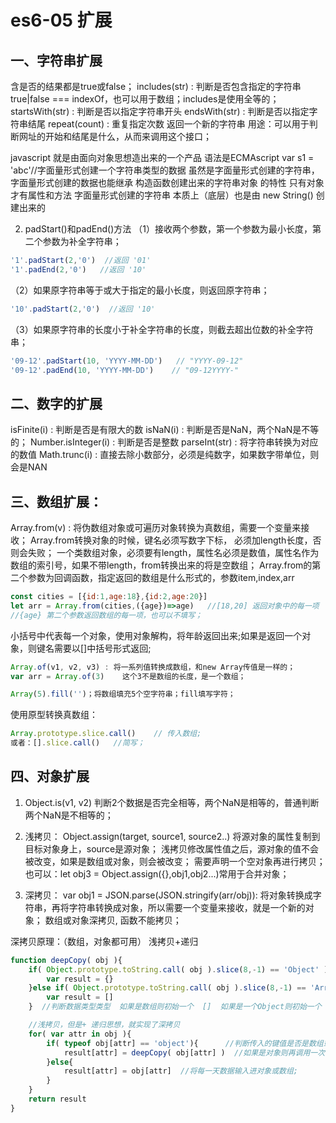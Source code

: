 # es6-05 扩展
## 一、字符串扩展
含是否的结果都是true或false；
includes(str) : 判断是否包含指定的字符串 true|false   === indexOf，也可以用于数组；includes是使用全等的；
startsWith(str) : 判断是否以指定字符串开头
endsWith(str) : 判断是否以指定字符串结尾
repeat(count) : 重复指定次数  返回一个新的字符串
用途：可以用于判断网址的开始和结尾是什么，从而来调用这个接口；

javascript 就是由面向对象思想造出来的一个产品  语法是ECMAscript
var s1 = 'abc'//字面量形式创建一个字符串类型的数据
虽然是字面量形式创建的字符串，字面量形式创建的数据也能继承 构造函数创建出来的字符串对象 的特性
只有对象才有属性和方法
字面量形式创建的字符串 本质上（底层）也是由 new String() 创建出来的

2. padStart()和padEnd()方法
（1）接收两个参数，第一个参数为最小长度，第二个参数为补全字符串；
```js
'1'.padStart(2,'0')  //返回 '01'
'1'.padEnd(2,'0')   //返回 '10'
```
（2）如果原字符串等于或大于指定的最小长度，则返回原字符串；
```js
'10'.padStart(2,'0')  //返回 '10'
```
（3）如果原字符串的长度小于补全字符串的长度，则截去超出位数的补全字符串；
```js
'09-12'.padStart(10, 'YYYY-MM-DD')   // "YYYY-09-12"
'09-12'.padEnd(10, 'YYYY-MM-DD')    // "09-12YYYY-"
```

## 二、数字的扩展
isFinite(i) : 判断是否是有限大的数
isNaN(i) : 判断是否是NaN，两个NaN是不等的；
Number.isInteger(i) : 判断是否是整数
parseInt(str) : 将字符串转换为对应的数值
Math.trunc(i) : 直接去除小数部分，必须是纯数字，如果数字带单位，则会是NAN


## 三、数组扩展：
Array.from(v) : 将伪数组对象或可遍历对象转换为真数组，需要一个变量来接收；
Array.from转换对象的时候，键名必须写数字下标， 必须加length长度，否则会失败；
一个类数组对象，必须要有length，属性名必须是数值，属性名作为数组的索引号，如果不带length，from转换出来的将是空数组；
Array.from的第二个参数为回调函数，指定返回的数组是什么形式的，参数item,index,arr
```js
const cities = [{id:1,age:18},{id:2,age:20}]
let arr = Array.from(cities,({age})=>age)   //[18,20] 返回对象中的每一项
//{age} 第二个参数返回数组的每一项，也可以不填写；
```
小括号中代表每一个对象，使用对象解构，将年龄返回出来;如果是返回一个对象，则键名需要以[]中括号形式返回;
```js
Array.of(v1, v2, v3) : 将一系列值转换成数组，和new Array传值是一样的；
var arr = Array.of(3)    这个3不是数组的长度，是一个数组；

Array(5).fill('')；将数组填充5个空字符串；fill填写字符；
```
使用原型转换真数组：
```js
Array.prototype.slice.call()    // 传入数组;
或者：[].slice.call()   //简写；
```


## 四、对象扩展
1. Object.is(v1, v2)
判断2个数据是否完全相等，两个NaN是相等的，普通判断两个NaN是不相等的；
    
2. 浅拷贝：
Object.assign(target, source1, source2..)
     将源对象的属性复制到目标对象身上，source是源对象；
浅拷贝修改属性值之后，源对象的值不会被改变，如果是数组或对象，则会被改变；
需要声明一个空对象再进行拷贝；
也可以：let obj3 = Object.assign({},obj1,obj2...)常用于合并对象；


3. 深拷贝：
var obj1 = JSON.parse(JSON.stringify(arr/obj)): 
将对象转换成字符串，再将字符串转换成对象，所以需要一个变量来接收，就是一个新的对象；
数组或对象深拷贝, 函数不能拷贝；

深拷贝原理：（数组，对象都可用）
    浅拷贝+递归
```js
function deepCopy( obj ){
    if( Object.prototype.toString.call( obj ).slice(8,-1) == 'Object' ){
        var result = {}
    }else if( Object.prototype.toString.call( obj ).slice(8,-1) == 'Array' ){
        var result = []
    }  //判断数据类型类型  如果是数组则初始一个  []  如果是一个Object则初始一个 {}

    //浅拷贝，但是+ 递归思想，就实现了深拷贝
    for( var attr in obj ){
        if( typeof obj[attr] == 'object'){      //判断传入的键值是否是数组或对象
            result[attr] = deepCopy( obj[attr] )  //如果是对象则再调用一次函数; 实现递归;
        }else{
            result[attr] = obj[attr]  //将每一天数据输入进对象或数组;
        }
    }
    return result
}    
```
